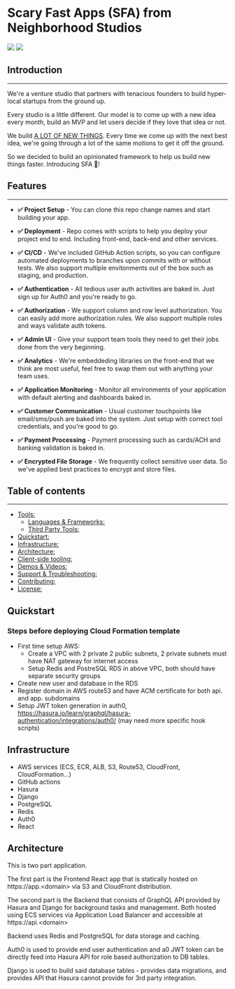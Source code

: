 # Scary Fast Apps (SFA) from Neighborhood Studios

<a href="https://twitter.com/intent/follow?screen_name=GoodStuffNearby"><img src="https://scary-apps-fast-assets.s3.us-west-2.amazonaws.com/Follow-NeighborhoodStudios.svg"></a>
<a href="https://writing.neighborhoodstudios.com"><img src="https://img.shields.io/badge/newsletter-subscribe-yellow.svg?style=flat"></a>

## Introduction

---

We're a venture studio that partners with tenacious founders to build hyper-local startups from the ground up.

Every studio is a little different. Our model is to come up with a new idea every month, build an MVP and let users
decide if they love that idea or not.

We build [A LOT OF NEW THINGS](https://writing.neighborhoodstudios.com). Every time we come up with the next best idea,
we're going through a lot of the same motions to get it off the ground.

So we decided to build an opinionated framework to help us build new things faster. Introducing SFA 🚀!

## Features

---

- **✅ Project Setup** - You can clone this repo change names and start building your app.

- **✅ Deployment** - Repo comes with scripts to help you deploy your project end to end. Including front-end, back-end and other services.

- **✅ CI/CD** - We've included GitHub Action scripts, so you can configure automated deployments to branches upon commits with or without tests. We also support multiple envitonments out of the box such as staging, and production. 

- **✅ Authentication** - All tedious user auth activities are baked in. Just sign up for Auth0 and you're ready to go.

- **✅ Authorization** - We support column and row level authorization. You can easily add more authorization rules. We also support multiple roles and ways validate auth tokens.

- **✅ Admin UI** - Give your support team tools they need to get their jobs done from the very beginning.

- **✅ Analytics** - We're embeddeding libraries on the front-end that we think are most useful, feel free to swap them out with anything your team uses.

- **✅ Application Monitoring** - Monitor all environments of your application with default alerting and dashboards baked in.

- **✅ Customer Communication** - Usual customer touchpoints like email/sms/push are baked into the system. Just setup with correct tool credentials, and you're good to go.

- **✅ Payment Processing** - Payment processing such as cards/ACH and banking validation is baked in.

- **✅ Encrypted File Storage** - We frequently collect sensitive user data. So we've applied best practices to encrypt and store files.

## Table of contents
---
- [Tools:](#tools)
  - [Languages & Frameworks:](#languages--frameworks)
  - [Third Party Tools:](#third-party-tools)
- [Quickstart:](#quickstart)
- [Infrastructure:](#infrastructure)
- [Architecture:](#architecture)
- [Client-side tooling:](#client-side-tooling)
- [Demos & Videos:](#demos--videos)
- [Support & Troubleshooting:](#support--troubleshooting)
- [Contributing:](#contributing)
- [License:](#license)

## Quickstart
### Steps before deploying Cloud Formation template
- First time setup AWS:
  - Create a VPC with 2 private 2 public subnets, 2 private subnets must have NAT gateway for internet access
  - Setup Redis and PostreSQL RDS in above VPC, both should have separate security groups
- Create new user and database in the RDS
- Register domain in AWS route53 and have ACM certificate for both api. and app. subdomains
- Setup JWT token generation in auth0, https://hasura.io/learn/graphql/hasura-authentication/integrations/auth0/ (may need more specific hook scripts)

## Infrastructure

- AWS services (ECS, ECR, ALB, S3, Route53, CloudFront, CloudFormation...)
- GitHub actions
- Hasura
- Django
- PostgreSQL
- Redis
- Auth0
- React

## Architecture
This is two part application.

The first part is the Frontend React app that is statically hosted on https://app.\<domain> via S3 and CloudFront distribution.

The second part is the Backend that consists of GraphQL API provided by Hasura 
and Django for background tasks and management. 
Both hosted using ECS services via Application Load Balancer and accessible at https://api.\<domain>

Backend uses Redis and PostgreSQL for data storage and caching.

Auth0 is used to provide end user authentication and a0 JWT token can be directly feed into Hasura API for role based authorization to DB tables.

Django is used to build said database tables - provides data migrations, and provides API that Hasura cannot provide for 3rd party integration.
